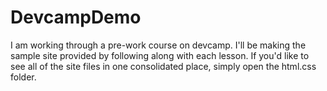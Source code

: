 # DevcampDemo
I am working through a pre-work course on devcamp. I'll be making the sample site provided by following along with each lesson.
If you'd like to see all of the site files in one consolidated place, simply open the html.css folder.
